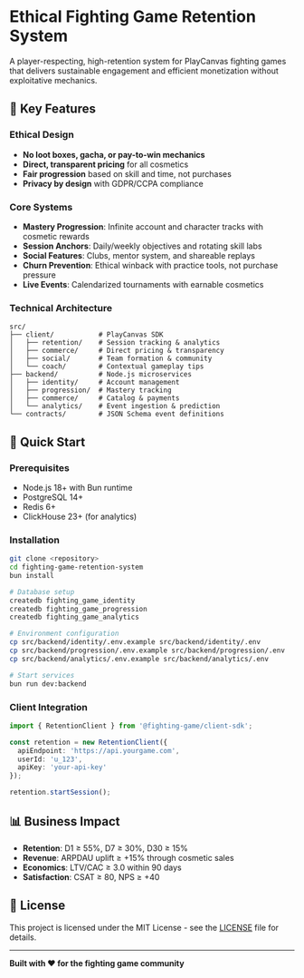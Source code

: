 # Ethical Fighting Game Retention System

A player-respecting, high-retention system for PlayCanvas fighting games that delivers sustainable engagement and efficient monetization without exploitative mechanics.

## 🎯 Key Features

### Ethical Design
- **No loot boxes, gacha, or pay-to-win mechanics**
- **Direct, transparent pricing** for all cosmetics
- **Fair progression** based on skill and time, not purchases
- **Privacy by design** with GDPR/CCPA compliance

### Core Systems
- **Mastery Progression**: Infinite account and character tracks with cosmetic rewards
- **Session Anchors**: Daily/weekly objectives and rotating skill labs
- **Social Features**: Clubs, mentor system, and shareable replays
- **Churn Prevention**: Ethical winback with practice tools, not purchase pressure
- **Live Events**: Calendarized tournaments with earnable cosmetics

### Technical Architecture
```
src/
├── client/           # PlayCanvas SDK
│   ├── retention/    # Session tracking & analytics
│   ├── commerce/     # Direct pricing & transparency
│   ├── social/       # Team formation & community
│   └── coach/        # Contextual gameplay tips
├── backend/          # Node.js microservices
│   ├── identity/     # Account management
│   ├── progression/  # Mastery tracking
│   ├── commerce/     # Catalog & payments
│   └── analytics/    # Event ingestion & prediction
└── contracts/        # JSON Schema event definitions
```

## 🚀 Quick Start

### Prerequisites
- Node.js 18+ with Bun runtime
- PostgreSQL 14+
- Redis 6+
- ClickHouse 23+ (for analytics)

### Installation
```bash
git clone <repository>
cd fighting-game-retention-system
bun install

# Database setup
createdb fighting_game_identity
createdb fighting_game_progression
createdb fighting_game_analytics

# Environment configuration
cp src/backend/identity/.env.example src/backend/identity/.env
cp src/backend/progression/.env.example src/backend/progression/.env
cp src/backend/analytics/.env.example src/backend/analytics/.env

# Start services
bun run dev:backend
```

### Client Integration
```typescript
import { RetentionClient } from '@fighting-game/client-sdk';

const retention = new RetentionClient({
  apiEndpoint: 'https://api.yourgame.com',
  userId: 'u_123',
  apiKey: 'your-api-key'
});

retention.startSession();
```

## 📊 Business Impact

- **Retention**: D1 ≥ 55%, D7 ≥ 30%, D30 ≥ 15%
- **Revenue**: ARPDAU uplift ≥ +15% through cosmetic sales
- **Economics**: LTV/CAC ≥ 3.0 within 90 days
- **Satisfaction**: CSAT ≥ 80, NPS ≥ +40

## 📄 License

This project is licensed under the MIT License - see the [LICENSE](LICENSE) file for details.

---
**Built with ❤️ for the fighting game community**